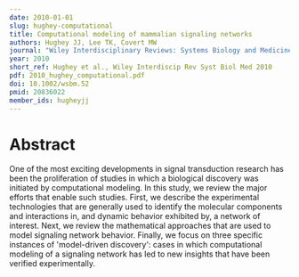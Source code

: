 ```yaml
---
date: 2010-01-01
slug: hughey-computational
title: Computational modeling of mammalian signaling networks
authors: Hughey JJ, Lee TK, Covert MW
journal: "Wiley Interdisciplinary Reviews: Systems Biology and Medicine"
year: 2010
short_ref: Hughey et al., Wiley Interdiscip Rev Syst Biol Med 2010
pdf: 2010_hughey_computational.pdf
doi: 10.1002/wsbm.52
pmid: 20836022
member_ids: hugheyjj
---
```


# Abstract

One of the most exciting developments in signal transduction research has been the proliferation of studies in which a biological discovery was initiated by computational modeling. In this study, we review the major efforts that enable such studies. First, we describe the experimental technologies that are generally used to identify the molecular components and interactions in, and dynamic behavior exhibited by, a network of interest. Next, we review the mathematical approaches that are used to model signaling network behavior. Finally, we focus on three specific instances of 'model-driven discovery': cases in which computational modeling of a signaling network has led to new insights that have been verified experimentally.
